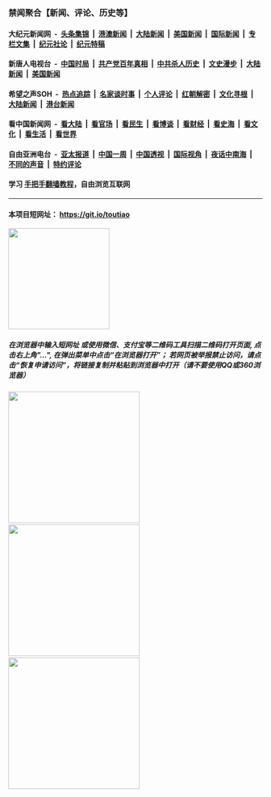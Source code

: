 ### 禁闻聚合【新闻、评论、历史等】

#### 大纪元新闻网 &nbsp;-&nbsp; [头条集锦](indexes/E头条集锦.md?t=02091644) &nbsp;|&nbsp; [港澳新闻](indexes/E港澳新闻.md?t=02091644)  &nbsp;|&nbsp; [大陆新闻](indexes/E大陆新闻.md?t=02091644) &nbsp;|&nbsp; [美国新闻](indexes/E美国新闻.md?t=02091644) &nbsp;|&nbsp; [国际新闻](indexes/E国际新闻.md?t=02091644) &nbsp;|&nbsp; [专栏文集](indexes/E专栏文集.md?t=02091644) &nbsp;|&nbsp; [纪元社论](indexes/E纪元社论.md?t=02091644) &nbsp;|&nbsp; [纪元特稿](indexes/E纪元特稿.md?t=02091644) 

#### 新唐人电视台 &nbsp;-&nbsp; [中国时局](indexes/N中国时局.md?t=02091644) &nbsp;|&nbsp; [共产党百年真相](indexes/N共产党百年真相.md?t=02091644) &nbsp;|&nbsp; [中共杀人历史](indexes/N中共杀人历史.md?t=02091644) &nbsp;|&nbsp; [文史漫步](indexes/N文史漫步.md?t=02091644) &nbsp;|&nbsp; [大陆新闻](indexes/N大陆新闻.md?t=02091644) &nbsp;|&nbsp; [美国新闻](indexes/N美国新闻.md?t=02091644)

#### 希望之声SOH &nbsp;-&nbsp; [热点追踪](indexes/H热点追踪.md?t=02091644) &nbsp;|&nbsp; [名家谈时事](indexes/H名家谈时事.md?t=02091644) &nbsp;|&nbsp; [个人评论](indexes/H个人评论.md?t=02091644)  &nbsp;|&nbsp; [红朝解密](indexes/H红朝解密.md?t=02091644) &nbsp;|&nbsp; [文化寻根](indexes/H文化寻根.md?t=02091644) &nbsp;|&nbsp; [大陆新闻](indexes/H大陆新闻.md?t=02091644) &nbsp;|&nbsp; [港台新闻](indexes/H港台新闻.md?t=02091644)

#### 看中国新闻网 &nbsp;-&nbsp; [看大陆](indexes/S看大陆.md?t=02091644) &nbsp;|&nbsp; [看官场](indexes/S看官场.md?t=02091644) &nbsp;|&nbsp; [看民生](indexes/S看民生.md?t=02091644)  &nbsp;|&nbsp; [看博谈](indexes/S看博谈.md?t=02091644) &nbsp;|&nbsp; [看财经](indexes/S看财经.md?t=02091644) &nbsp;|&nbsp; [看史海](indexes/S看史海.md?t=02091644) &nbsp;|&nbsp; [看文化](indexes/S看文化.md?t=02091644) &nbsp;|&nbsp; [看生活](indexes/S看生活.md?t=02091644) &nbsp;|&nbsp; [看世界](indexes/S看世界.md?t=02091644)

#### 自由亚洲电台 &nbsp;-&nbsp; [亚太报道](indexes/R亚太报道.md?t=02091644) &nbsp;|&nbsp; [中国一周](indexes/R中国一周.md?t=02091644) &nbsp;|&nbsp; [中国透视](indexes/R中国透视.md?t=02091644)  &nbsp;|&nbsp; [国际视角](indexes/R国际视角.md?t=02091644) &nbsp;|&nbsp; [夜话中南海](indexes/R夜话中南海.md?t=02091644) &nbsp;|&nbsp; [不同的声音](indexes/R不同的声音.md?t=02091644) &nbsp;|&nbsp; [特约评论](indexes/R特约评论.md?t=02091644)

#### 学习 [手把手翻墙教程](https://github.com/gfw-breaker/guides/wiki)，自由浏览互联网

----

#### 本项目短网址： https://git.io/toutiao
<img src="https://raw.githubusercontent.com/gfw-breaker/banned-news/master/scripts/img/qr.png" width="200px"/>  

##### 在浏览器中输入短网址 或使用微信、支付宝等二维码工具扫描二维码打开页面, 点击右上角"...", 在弹出菜单中点击“在浏览器打开”； 若网页被举报禁止访问，请点击“恢复申请访问”，将链接复制并粘贴到浏览器中打开（请不要使用QQ或360浏览器）

<img src="https://raw.githubusercontent.com/gfw-breaker/banned-news/master/scripts/img/1.png" width="260px"/> &nbsp; <img src="https://raw.githubusercontent.com/gfw-breaker/banned-news/master/scripts/img/2.png" width="260px"/> &nbsp; <img src="https://raw.githubusercontent.com/gfw-breaker/banned-news/master/scripts/img/3.png" width="260px"/>
